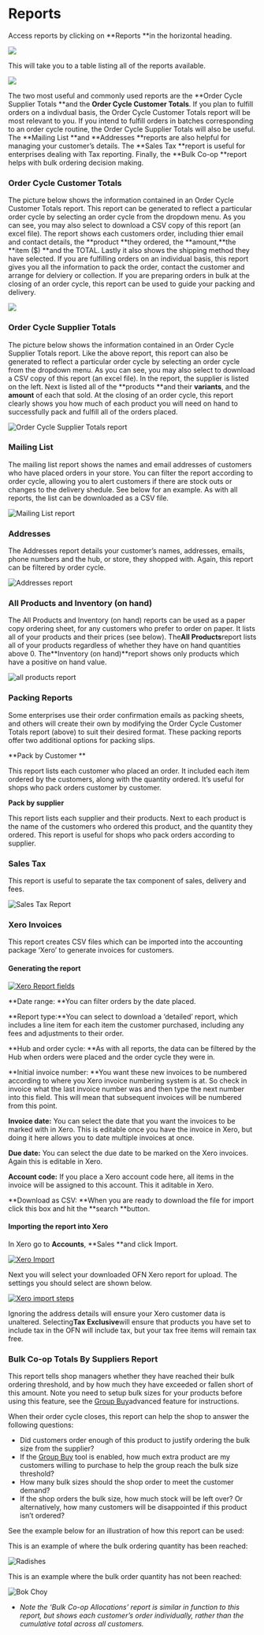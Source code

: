 # Reports

Access reports by clicking on **Reports **in the horizontal heading.

![](/assets/24-Reports-1-Access-Reports_old.png)

This will take you to a table listing all of the reports available.

![](/assets/24-Reports-2-Reports-table_old.png)

The two most useful and commonly used reports are the **Order Cycle Supplier Totals **and the **Order Cycle Customer Totals**. If you plan to fulfill orders on a indivdual basis, the Order Cycle Customer Totals report will be most relevant to you. If you intend to fulfill orders in batches corresponding to an order cycle routine, the Order Cycle Supplier Totals will also be useful. The **Mailing List **and **Addresses **reports are also helpful for managing your customer’s details. The **Sales Tax **report is useful for enterprises dealing with Tax reporting. Finally, the **Bulk Co-op **report helps with bulk ordering decision making.

### Order Cycle Customer Totals

The picture below shows the information contained in an Order Cycle Customer Totals report. This report can be generated to reflect a particular order cycle by selecting an order cycle from the dropdown menu. As you can see, you may also select to download a CSV copy of this report \(an excel file\). The report shows each customers order, including thier email and contact details, the **product **they ordered, the **amount,**the **item \($\) **and the TOTAL. Lastly it also shows the shipping method they have selected. If you are fulfilling orders on an individual basis, this report gives you all the information to pack the order, contact the customer and arrange for delviery or collection. If you are preparing orders in bulk at the closing of an order cycle, this report can be used to guide your packing and delivery.

![](/assets/24-Reports-3-Order-Cycle-Customer-Totals_old.png)

### Order Cycle Supplier Totals

The picture below shows the information contained in an Order Cycle Supplier Totals report. Like the above report, this report can also be generated to reflect a particular order cycle by selecting an order cycle from the dropdown menu. As you can see, you may also select to download a CSV copy of this report \(an excel file\). In the report, the supplier is listed on the left. Next is listed all of the **products **and their **variants**, and the **amount** of each that sold. At the closing of an order cycle, this report clearly shows you how much of each product you will need on hand to successfully pack and fulfill all of the orders placed.

![](https://openfoodnetwork.org/wp-content/uploads/2015/05/Order-Cycle-Supplier-Totals.png "Order Cycle Supplier Totals report")

### Mailing List

The mailing list report shows the names and email addresses of customers who have placed orders in your store. You can filter the report according to order cycle, allowing you to alert customers if there are stock outs or changes to the delivery shedule. See below for an example. As with all reports, the list can be downloaded as a CSV file.

![](https://openfoodnetwork.org/wp-content/uploads/2015/05/Mailing-List.png "Mailing List report")

### Addresses

The Addresses report details your customer’s names, addresses, emails, phone numbers and the hub, or store, they shopped with. Again, this report can be filtered by order cycle.

![](https://openfoodnetwork.org/wp-content/uploads/2015/05/Addresses.png "Addresses report")

### All Products and Inventory \(on hand\)

The All Products and Inventory \(on hand\) reports can be used as a paper copy ordering sheet, for any customers who prefer to order on paper. It lists all of your products and their prices \(see below\). The**All Products**report lists all of your products regardless of whether they have on hand quantities above 0. The**Inventory \(on hand\)**report shows only products which have a positive on hand value.

![](https://openfoodnetwork.org/wp-content/uploads/2015/05/all-products.png "all products report")

### Packing Reports

Some enterprises use their order confirmation emails as packing sheets, and others will create their own by modifying the Order Cycle Customer Totals report \(above\) to suit their desired format. These packing reports offer two additional options for packing slips.

**Pack by Customer **

This report lists each customer who placed an order. It included each item ordered by the customers, along with the quantity ordered. It’s useful for shops who pack orders customer by customer.

**Pack by supplier**

This report lists each supplier and their products. Next to each product is the name of the customers who ordered this product, and the quantity they ordered. This report is useful for shops who pack orders according to supplier.

### Sales Tax

This report is useful to separate the tax component of sales, delivery and fees.

![](https://openfoodnetwork.org/wp-content/uploads/2015/05/Sales-Tax-Report.png "Sales Tax Report")

### Xero Invoices

This report creates CSV files which can be imported into the accounting package ‘Xero’ to generate invoices for customers.

#### Generating the report

[![](https://openfoodnetwork.org/wp-content/uploads/2015/05/Xero-Report.png "Xero Report fields")](https://openfoodnetwork.org/wp-content/uploads/2015/05/Xero-Report.png)

**Date range: **You can filter orders by the date placed.

**Report type:**You can select to download a ‘detailed’ report, which includes a line item for each item the customer purchased, including any fees and adjustments to their order.

**Hub and order cycle: **As with all reports, the data can be filtered by the Hub when orders were placed and the order cycle they were in.

**Initial invoice number: **You want these new invoices to be numbered according to where you Xero invoice numbering system is at. So check in invoice what the last invoice number was and then type the next number into this field. This will mean that subsequent invoices will be numbered from this point.

**Invoice date:** You can select the date that you want the invoices to be marked with in Xero. This is editable once you have the invoice in Xero, but doing it here allows you to date multiple invoices at once.

**Due date:** You can select the due date to be marked on the Xero invoices. Again this is editable in Xero.

**Account code:** If you place a Xero account code here, all items in the invoice will be assigned to this account. This it aditable in Xero.

**Download as CSV: **When you are ready to download the file for import click this box and hit the **search **button.

#### Importing the report into Xero

In Xero go to **Accounts**, **Sales **and click Import.

[![](https://openfoodnetwork.org/wp-content/uploads/2015/05/Xero-Import.png "Xero Import")](https://openfoodnetwork.org/wp-content/uploads/2015/05/Xero-Import.png)

Next you will select your downloaded OFN Xero report for upload. The settings you should select are shown below.

[![](https://openfoodnetwork.org/wp-content/uploads/2015/05/Xero-import-steps.png "Xero import steps")](https://openfoodnetwork.org/wp-content/uploads/2015/05/Xero-import-steps.png)

Ignoring the address details will ensure your Xero customer data is unaltered. Selecting**Tax Exclusive**will ensure that products you have set to include tax in the OFN will include tax, but your tax free items will remain tax free.

### Bulk Co-op  Totals By Suppliers Report

This report tells shop managers whether they have reached their bulk ordering threshold, and by how much they have exceeded or fallen short of this amount. Note you need to setup bulk sizes for your products before using this feature, see the [Group Buy](https://openfoodnetwork.org/user-guide/advanced-features/group-buy/)advanced feature for instructions.

When their order cycle closes, this report can help the shop to answer the following questions:

* Did customers order enough of this product to justify ordering the bulk size from the supplier?
* If the
  [Group Buy](https://openfoodnetwork.org/user-guide/advanced-features/group-buy/)
  tool is enabled, how much extra product are my customers willing to purchase to help the group reach the bulk size threshold?
* How many bulk sizes should the shop order to meet the customer demand?
* If the shop orders the bulk size, how much stock will be left over? Or alternatively, how many customers will be disappointed if this product isn’t ordered?

See the example below for an illustration of how this report can be used:

This is an example of where the bulk ordering quantity has been reached:

![](https://openfoodnetwork.org/wp-content/uploads/2015/05/Radishess.png "Radishes")

This is an example where the bulk order quantity has not been reached:

![](https://openfoodnetwork.org/wp-content/uploads/2015/05/Bok-Choy.png "Bok Choy")

* _Note the ‘Bulk Co-op Allocations’ report is similar in function to this report, but shows each customer’s order individually, rather than the cumulative total across all customers._



